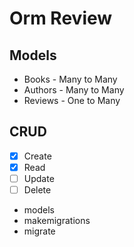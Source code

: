 # Orm Review

## Models

- Books - Many to Many
- Authors - Many to Many
- Reviews - One to Many

## CRUD

- [x] Create
- [x] Read
- [ ] Update
- [ ] Delete

- models
- makemigrations
- migrate
